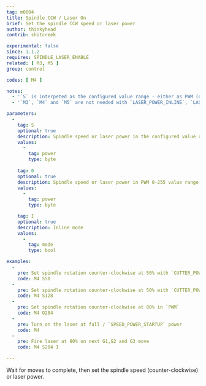 ```yaml
---
tag: m0004
title: Spindle CCW / Laser On
brief: Set the spindle CCW speed or laser power
author: thinkyhead
contrib: shitcreek

experimental: false
since: 1.1.2
requires: SPINDLE_LASER_ENABLE
related: [ M3, M5 ]
group: control

codes: [ M4 ]

notes:
  - '`S` is interpeted as the configured value range - either as PWM (default), Percent, or RPM (see `CUTTER_POWER_DISPLAY`).'
  - '`M3`, `M4` and `M5` are not needed with `LASER_POWER_INLINE`, `LASER_MOVE_POWER`, and `LASER_MOVE_G0_OFF` enabled.'

parameters:
  -
    tag: S
    optional: true
    description: Spindle speed or laser power in the configured value range (see `CUTTER_POWER_DISPLAY`) (PWM 0-255 value range by default)
    values:
      -
        tag: power
        type: byte
    
    tag: 0
    optional: true
    description: Spindle speed or laser power in PWM 0-255 value range
    values:
      -
        tag: power
        type: byte

    tag: I
    optional: true
    description: Inline mode
    values:
      -
        tag: mode
        type: bool

examples:
  -
    pre: Set spindle rotation counter-clockwise at 50% with `CUTTER_POWER_DISPLAY` set to `PERCENT`
    code: M4 S50
  -
    pre: Set spindle rotation counter-clockwise at 50% with `CUTTER_POWER_DISPLAY` set to `PWM`
    code: M4 S128
  -
    pre: Set spindle rotation counter-clockwise at 80% in `PWM`
    code: M4 O204
  -
    pre: Turn on the laser at full / `SPEED_POWER_STARTUP` power
    code: M4 
  -
    pre: Fire laser at 80% on next G1,G2 and G3 move
    code: M4 S204 I

---
```


Wait for moves to complete, then set the spindle speed (counter-clockwise) or laser power.
